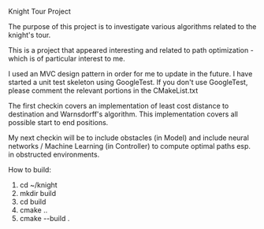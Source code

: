 Knight Tour Project

The purpose of this project is to investigate various algorithms related to the
knight's tour.

This is a project that appeared interesting and related to path optimization -
which is of particular interest to me.

I used an MVC design pattern in order for me to update in the future. I have started
a unit test skeleton using GoogleTest.  If you don't use GoogleTest, please comment
the relevant portions in the CMakeList.txt

The first checkin covers an implementation of least cost distance to destination and
Warnsdorff's algorithm.  This implementation covers all possible start to end positions.

My next checkin will be to include obstacles (in Model) and include neural networks / Machine Learning (in Controller)  to compute optimal paths esp. in obstructed environments.

How to build:
1.  cd ~/knight
2.  mkdir build
3.  cd build
4.  cmake ..
5.  cmake --build .




